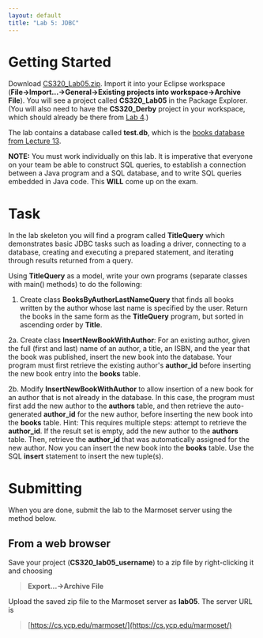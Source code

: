 ```yaml
---
layout: default
title: "Lab 5: JDBC"
---
```


Getting Started
===============

Download [CS320\_Lab05.zip](CS320_Lab05.zip). Import it into your Eclipse workspace (**File&rarr;Import...&rarr;General&rarr;Existing projects into workspace&rarr;Archive File**). You will see a project called **CS320\_Lab05** in the Package Explorer.  (You will also need to have the **CS320_Derby** project in your workspace, which should already be there from [Lab 4](lab04.html).)

The lab contains a database called **test.db**, which is the [books database from Lecture 13](../lectures/lecture13.html).

**NOTE:** You must work individually on this lab.  It is imperative that everyone on your team be able to construct SQL queries, to establish a connection between a Java program and a SQL database, and to write SQL queries embedded in Java code.  This **WILL** come up on the exam.

Task
====

In the lab skeleton you will find a program called **TitleQuery** which demonstrates basic JDBC tasks such as loading a driver, connecting to a database, creating and executing a prepared statement, and iterating through results returned from a query.

Using **TitleQuery** as a model, write your own programs (separate classes with main() methods) to do the following:

1. Create class **BooksByAuthorLastNameQuery** that finds all books written by the author whose last name is specified by the user. Return the books in the same form as the **TitleQuery** program, but sorted in ascending order by **Title**.

2a. Create class **InsertNewBookWithAuthor**: For an existing author, given the full (first and last) name of an author, a title, an ISBN, and the year that the book was published, insert the new book into the database.  Your program must first retrieve the existing author's **author\_id** before inserting the new book entry into the **books** table.

2b. Modify **InsertNewBookWithAuthor** to allow insertion of a new book for an author that is not already in the database.  In this case, the program must first add the new author to the **authors** table, and then retrieve the auto-generated **author\_id** for the new author, before inserting the new book into the **books** table.  Hint: This requires multiple steps: attempt to retrieve the **author\_id**.  If the result set is empty, add the new author to the **authors** table.  Then, retrieve the **author\_id** that was automatically assigned for the new author.  Now you can insert the new book into the **books** table.  Use the SQL **insert** statement to insert the new tuple(s).

Submitting
==========

When you are done, submit the lab to the Marmoset server using the method below.

From a web browser
------------------

Save your project (**CS320\_lab05\_username**) to a zip file by right-clicking it and choosing

> **Export...&rarr;Archive File**


Upload the saved zip file to the Marmoset server as **lab05**. The server URL is

> [https://cs.ycp.edu/marmoset/](https://cs.ycp.edu/marmoset/)
